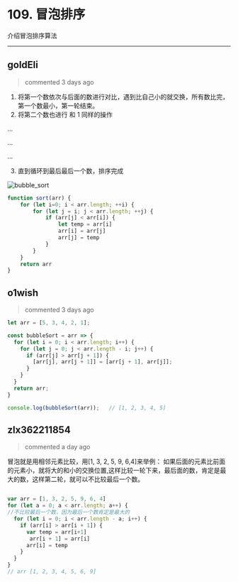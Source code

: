 
 # 109. 冒泡排序 
 介绍冒泡排序算法 
 ***
## goldEli 
 > commented 3 days ago 

1. 将第一个数依次与后面的数进行对比，遇到比自己小的就交换，所有数比完，第一个数最小，第一轮结束。
2. 将第二个数也进行 和 1 同样的操作

...

...

...

3. 直到循环到最后最后一个数，排序完成

![bubble_sort](https://user-images.githubusercontent.com/18217162/71942867-97b41280-31f9-11ea-9fde-24db0104b13e.gif)


```javascript
function sort(arr) {
    for (let i=0; i < arr.length; ++i) {
        for (let j = i; j < arr.length; ++j) {
            if (arr[j] < arr[i]) {
                let temp = arr[i]
                arr[i] = arr[j]
                arr[j] = temp
            }
        }
    }
    return arr
}

```

## o1wish 
 > commented 3 days ago 


```javascript
let arr = [5, 3, 4, 2, 1];

const bubbleSort = arr => {
  for (let i = 0; i < arr.length; i++) {
    for (let j = 0; j < arr.length - i; j++) {
      if (arr[j] > arr[j + 1]) {
        [arr[j], arr[j + 1]] = [arr[j + 1], arr[j]];
      }
    }
  }
  return arr;
}

console.log(bubbleSort(arr));   // [1, 2, 3, 4, 5]

```
## zlx362211854 
 > commented a day ago 

冒泡就是用相邻元素比较，用[1, 3, 2, 5, 9, 6,4]来举例：
如果后面的元素比前面的元素小，就将大的和小的交换位置,这样比较一轮下来，最后面的数，肯定是最大的数，这样第二轮，就可以不比较最后一个数。

```js

var arr = [1, 3, 2, 5, 9, 6, 4]
for (let a = 0; a < arr.length; a++) {
//不比较最后一个数，因为最后一个数肯定是最大的
  for (let i = 0; i < arr.length - a; i++) {
    if (arr[i] > arr[i + 1]) {
      var temp = arr[i+1]
       arr[i + 1] = arr[i]
      arr[i] = temp
    }
  }
}
// arr [1, 2, 3, 4, 5, 6, 9]

```